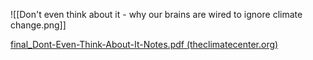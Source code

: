 ![[Don't even think about it - why our brains are wired to ignore climate change.png]]

[final_Dont-Even-Think-About-It-Notes.pdf (theclimatecenter.org)](https://theclimatecenter.org/wp-content/uploads/2017/03/final_Dont-Even-Think-About-It-Notes.pdf)

